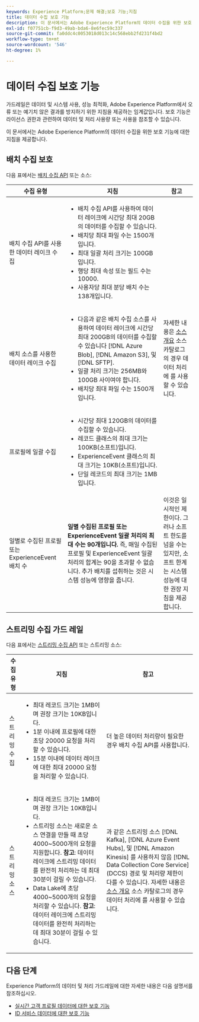 ```yaml
---
keywords: Experience Platform;문제 해결;보호 기능;지침
title: 데이터 수집 보호 기능
description: 이 문서에서는 Adobe Experience Platform의 데이터 수집을 위한 보호 기능에 대한 지침을 제공합니다
exl-id: f07751cb-f9d3-49ab-bda6-8e6fec59c337
source-git-commit: fa0ddc4c0053018d013c14c568ebb2fd231f4bd2
workflow-type: tm+mt
source-wordcount: '546'
ht-degree: 1%

---
```


# 데이터 수집 보호 기능

가드레일은 데이터 및 시스템 사용, 성능 최적화, Adobe Experience Platform에서 오류 또는 예기치 않은 결과를 방지하기 위한 지침을 제공하는 임계값입니다. 보호 기능은 라이선스 권한과 관련하여 데이터 및 처리 사용량 또는 사용을 참조할 수 있습니다.

이 문서에서는 Adobe Experience Platform의 데이터 수집을 위한 보호 기능에 대한 지침을 제공합니다.

## 배치 수집 보호

다음 표에서는 [배치 수집 API](./batch-ingestion/overview.md) 또는 소스:

| 수집 유형 | 지침 | 참고 |
| --- | --- | --- |
| 배치 수집 API를 사용한 데이터 레이크 수집 | <ul><li>배치 수집 API를 사용하여 데이터 레이크에 시간당 최대 20GB의 데이터를 수집할 수 있습니다.</li><li>배치당 최대 파일 수는 1500개입니다.</li><li>최대 일괄 처리 크기는 100GB입니다.</li><li>행당 최대 속성 또는 필드 수는 10000.</li><li>사용자당 최대 분당 배치 수는 138개입니다.</li></ul> |
| 배치 소스를 사용한 데이터 레이크 수집 | <ul><li>다음과 같은 배치 수집 소스를 사용하여 데이터 레이크에 시간당 최대 200GB의 데이터를 수집할 수 있습니다 [!DNL Azure Blob], [!DNL Amazon S3], 및 [!DNL SFTP].</li><li>일괄 처리 크기는 256MB와 100GB 사이여야 합니다.</li><li>배치당 최대 파일 수는 1500개입니다.</li></ul> | 자세한 내용은 [소스 개요](../sources/home.md) 소스 카탈로그의 경우 데이터 처리에 를 사용할 수 있습니다. |
| 프로필에 일괄 수집 | <ul><li>시간당 최대 120GB의 데이터를 수집할 수 있습니다.</li><li>레코드 클래스의 최대 크기는 100KB(소프트)입니다.</li><li>ExperienceEvent 클래스의 최대 크기는 10KB(소프트)입니다.</li><li>단일 레코드의 최대 크기는 1MB입니다.</li></ul> |
| 일별로 수집된 프로필 또는 ExperienceEvent 배치 수 | **일별 수집된 프로필 또는 ExperienceEvent 일괄 처리의 최대 수는 90개입니다.** 즉, 매일 수집된 프로필 및 ExperienceEvent 일괄 처리의 합계는 90을 초과할 수 없습니다. 추가 배치를 섭취하는 것은 시스템 성능에 영향을 줍니다. | 이것은 일시적인 제한이다. 그러나 소프트 한도를 넘을 수는 있지만, 소프트 한계는 시스템 성능에 대한 권장 지침을 제공합니다. |

## 스트리밍 수집 가드 레일

다음 표에서는 [스트리밍 수집 API](./streaming-ingestion/overview.md) 또는 스트리밍 소스:

| 수집 유형 | 지침 | 참고 |
| --- | --- | --- |
| 스트리밍 수집 | <ul><li>최대 레코드 크기는 1MB이며 권장 크기는 10KB입니다.</li><li>1분 이내에 프로필에 대한 초당 20000 요청을 처리할 수 있습니다.</li><li>15분 이내에 데이터 레이크에 대한 최대 20000 요청을 처리할 수 있습니다.</li></ul> | 더 높은 데이터 처리량이 필요한 경우 배치 수집 API를 사용합니다. |
| 스트리밍 소스 | <ul><li>최대 레코드 크기는 1MB이며 권장 크기는 10KB입니다.</li><li>스트리밍 소스는 새로운 소스 연결을 만들 때 초당 4000~5000개의 요청을 지원합니다. **참고**: 데이터 레이크에 스트리밍 데이터를 완전히 처리하는 데 최대 30분이 걸릴 수 있습니다.</li><li>Data Lake에 초당 4000~5000개의 요청을 처리할 수 있습니다. **참고**: 데이터 레이크에 스트리밍 데이터를 완전히 처리하는 데 최대 30분이 걸릴 수 있습니다.</li></ul> | 과 같은 스트리밍 소스 [!DNL Kafka], [!DNL Azure Event Hubs], 및 [!DNL Amazon Kinesis] 를 사용하지 않음 [!DNL Data Collection Core Service] (DCCS) 경로 및 처리량 제한이 다를 수 있습니다. 자세한 내용은 [소스 개요](../sources/home.md) 소스 카탈로그의 경우 데이터 처리에 를 사용할 수 있습니다. |

## 다음 단계

Experience Platform의 데이터 및 처리 가드레일에 대한 자세한 내용은 다음 설명서를 참조하십시오.

* [실시간 고객 프로필 데이터에 대한 보호 기능](../profile/guardrails.md)
* [ID 서비스 데이터에 대한 보호 기능](../identity-service/guardrails.md)
